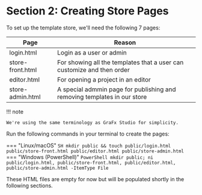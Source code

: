 # Section 2: Creating Store Pages

To set up the template store, we'll need the following 7 pages:

| Page   | Reason    |
|--------------- | --------------- |
| login.html   | Login as a user or admin |
| store-front.html   | For showing all the templates that a user can customize and then order   |
| editor.html | For opening a project in an editor |
| store-admin.html| A special admmin page for publishing and removing templates in our store |

!!! note

    We're using the same terminology as GraFx Studio for simplicity.

Run the following commands in your terminal to create the pages:

=== "Linux/macOS"
    ```SH
    mkdir public && touch public/login.html public/store-front.html public/editor.html public/store-admin.html
    ```
=== "Windows (PowerShell)"
    ```PowerShell
    mkdir public; ni public/login.html, public/store-front.html, public/editor.html, public/store-admin.html -ItemType File
    ```

These HTML files are empty for now but will be populated shortly in the following sections.

